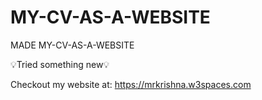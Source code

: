 # MY-CV-AS-A-WEBSITE


MADE MY-CV-AS-A-WEBSITE


💡Tried something new💡


Checkout my website at: https://mrkrishna.w3spaces.com
